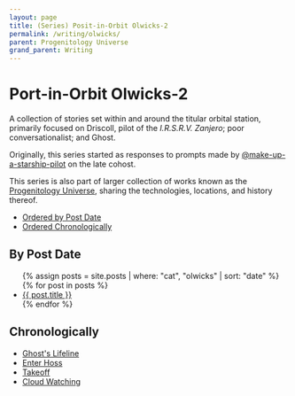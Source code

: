 ```yaml
---
layout: page
title: (Series) Posit-in-Orbit Olwicks-2
permalink: /writing/olwicks/
parent: Progenitology Universe
grand_parent: Writing
---
```


# Port-in-Orbit Olwicks-2

A collection of stories set within and around the titular orbital station, primarily focused on Driscoll, pilot of the *I.R.S.R.V. Zanjero*; poor conversationalist; and Ghost.

Originally, this series started as responses to prompts made by [@make-up-a-starship-pilot](https://web.archive.org/web/20250106211117/https://cohost.org/make-up-a-starship-pilot?page=0) on the late cohost.

This series is also part of larger collection of works known as the [Progenitology Universe](../progenitology/), sharing the technologies, locations, and history thereof.

- [Ordered by Post Date](#by-post-date)
- [Ordered Chronologically](#chronologically)

## By Post Date

<ul>
{% assign posts = site.posts | where: "cat", "olwicks" | sort: "date" %}
{% for post in posts %}
<li><a href="{{ post.url }}">{{ post.title }}</a></li>
{% endfor %}
</ul>

## Chronologically

- [Ghost's Lifeline](../ghosts-lifeline)
- [Enter Hoss](../enter-hoss)
- [Takeoff](../takeoff)
- [Cloud Watching](../cloud_watching)
